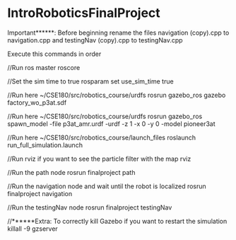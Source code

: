 # IntroRoboticsFinalProject
Important******: Before beginning rename the files navigation (copy).cpp to navigation.cpp and testingNav (copy).cpp to testingNav.cpp

Execute this commands in order

//Run ros master
roscore

//Set the sim time to true
rosparam set use_sim_time true

//Run here ~/CSE180/src/robotics_course/urdfs
rosrun gazebo_ros  gazebo factory_wo_p3at.sdf

//Run here ~/CSE180/src/robotics_course/urdfs
rosrun gazebo_ros spawn_model -file p3at_amr.urdf -urdf -z 1  -x 0 -y 0 -model pioneer3at

//Run here ~/CSE180/src/robotics_course/launch_files
roslaunch run_full_simulation.launch

//Run rviz if you want to see the particle filter with the map
rviz

//Run the path node
rosrun finalproject path

//Run the navigation node and wait until the robot is localized
rosrun finalproject navigation

//Run the testingNav node
rosrun finalproject testingNav

//******Extra: To correctly kill Gazebo if you want to restart the simulation
killall -9 gzserver
